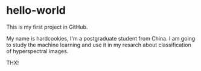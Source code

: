 # hello-world
This is my first project in GitHub.

My name is hardcookies, I'm a postgraduate student from China.
I am going to study the machine learning and use it in my resarch about classification of hyperspectral images.

THX!
